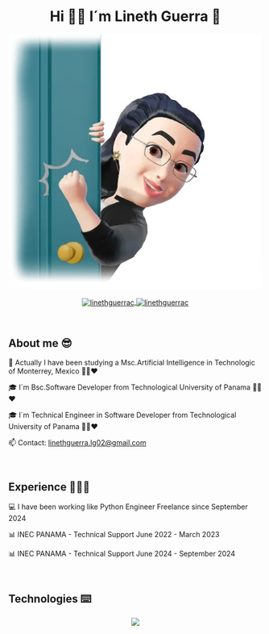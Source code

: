 <h1 align="center">Hi 👋🏻 I´m Lineth Guerra 🙂 </h1>
<p align="center">
  <img src="https://github.com/LinethDelCarmenGuerraCamarena/imagenes/blob/main/hola.jpg"/>
</p>
<p align="center">
  <a href="https://github.com/LinethDelCarmenGuerraCamarena" target="blank">
    <img align="center" src="https://img.shields.io/badge/GitHub-100000?style=for-the-badge&logo=github&logoColor=white" alt="linethguerrac"/>
  </a>
  <a href="https://www.linkedin.com/in/linethguerrac/" target="blank">
    <img align="center" src="https://img.shields.io/badge/LinkedIn-0077B5?style=for-the-badge&logo=linkedin&logoColor=white" alt="linethguerrac"/>
  </a>
</p>

<br>

<h2>About me 😎</h2> 

🤖 Actually I have been studying a Msc.Artificial Intelligence in Technologic of Monterrey, Mexico 💚🤍❤️

🎓 I´m Bsc.Software Developer from Technological University of Panama 💙🤍❤️

🎓 I´m Technical Engineer in Software Developer from Technological University of Panama 💙🤍❤️

📫 Contact: linethguerra.lg02@gmail.com

<br>

<h2>Experience 👩🏻‍💻</h2> 

💻 I have been working like Python Engineer Freelance since September 2024

📊 INEC PANAMA - Technical Support June 2022 - March 2023

📊 INEC PANAMA - Technical Support June 2024 - September 2024

<br>

<h2>Technologies ⌨️</h2> 

<p align="center">
  <a href="https://skillicons.dev">
    <img src="https://skillicons.dev/icons?i=git,docker,azure,gcp,rabbitmq,py,opencv,pytorch,sklearn,c,cpp,php,html,css,js,java,mongodb,mysql,firebase,postman,arduino,raspberrypi"/>
  </a>
</p>

<br>








